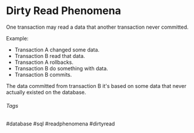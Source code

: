 # Dirty Read Phenomena

One transaction may read a data that another transaction never committed.

Example:

- Transaction A changed some data.
- Transaction B read that data.
- Transaction A rollbacks.
- Transaction B do something with data.
- Transaction B commits.

The data committed from transaction B it's based on some data that never actually existed on the database.

###### Tags

#database #sql #readphenomena #dirtyread